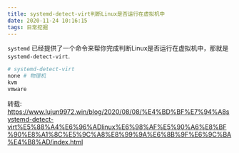 ```yaml
---
title: systemd-detect-virt判断Linux是否运行在虚拟机中
date: 2020-11-24 10:16:15
tags: 日常挖掘
---
```


`systemd` 已经提供了一个命令来帮你完成判断Linux是否运行在虚拟机中，那就是 `systemd-detect-virt`.

```bash
# systemd-detect-virt
none # 物理机
kvm
vmware
```



转载: https://www.lujun9972.win/blog/2020/08/08/%E4%BD%BF%E7%94%A8systemd-detect-virt%E5%88%A4%E6%96%ADlinux%E6%98%AF%E5%90%A6%E8%BF%90%E8%A1%8C%E5%9C%A8%E8%99%9A%E6%8B%9F%E6%9C%BA%E4%B8%AD/index.html